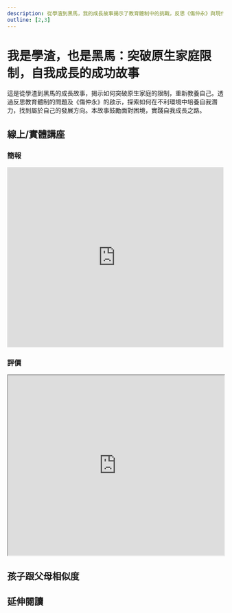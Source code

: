```yaml
---
description: 從學渣到黑馬，我的成長故事揭示了教育體制中的挑戰，反思《傷仲永》與現代教養方式，帶你探索如何喚醒每個人的潛力，成為不被忽視的黑馬。
outline: [2,3]
---
```


# 我是學渣，也是黑馬：突破原生家庭限制，自我成長的成功故事

這是從學渣到黑馬的成長故事，揭示如何突破原生家庭的限制，重新教養自己。透過反思教育體制的問題及《傷仲永》的啟示，探索如何在不利環境中培養自我潛力，找到屬於自己的發展方向。本故事鼓勵面對困境，實踐自我成長之路。

## 線上/實體講座

### 簡報

<LazySlide :isImmediate="true" shareLink="https://docs.google.com/presentation/d/1Tyw9GaK-FKUAondugENEesE9EDLR0DUlxXzGMoNoa0g/edit?usp=sharing">
    <iframe src="https://docs.google.com/presentation/d/e/2PACX-1vRu072hiqHksXUj0ve-VUUY8f2ZnI-OXqIFMgZKLis7-BcScvYzm3PueTAhK7pIm5kumwEMdw3v9ow2/embed?start=false&loop=false&delayms=3000" frameborder="0" width="100%" height="420" allowfullscreen="true" mozallowfullscreen="true" webkitallowfullscreen="true"></iframe>
</LazySlide>

### 評價

<iframe src="https://docs.google.com/spreadsheets/d/e/2PACX-1vRSH6fnws8Ewhmo22CQ9BSmhDI3sd8bxCzH3eNcWLPUbE-D2LsFFn5t8CAPp0nNWMB1CpRYBfH0UUZN/pubhtml?widget=true&amp;headers=false" width="100%" height="420"></iframe>

## 孩子跟父母相似度

<Heredity></Heredity>

## 延伸閱讀

<Books :modelValue="bookItems"></Books>

<script setup lang="ts">
import LazySlide from '../components/lazySlide.vue'
import Heredity from '../components/heredity.vue'
import Books from '../components/books.vue'

const bookItems = [
    {
        id: '11100874320',
        name: '黑馬思維：哈佛最推崇的人生計畫，教你成就更好的自己',
        desc: `<p>一個改變無數人生涯抉擇的權威研究：
哈佛大學「黑馬計畫」，
兩位曾中輟休學的「黑馬教授」，
指引你找到面對未來的最佳路徑，
成為最優秀的自己！</p>
`,
    },
    {
        id: '11100988640',
        name: '數據、真相與人生：前Google資料科學家用大數據，找出致富、職涯與婚姻的人生解答',
        desc: `<p>最會說故事的資料科學家，
用最幽默的語句、最驚奇的發現，
告訴你大數據不只是工作的利器，更是讓人生升級的工具！</p>
<p>在健康狀況、未來收入、教育程度……等方面，父母對子女的影響都出奇地小！
孟母三遷是對的？！選對小孩的成長環境，就能讓孩子的未來收入成長12％！
你讓孩子接觸到哪些人，比起為他做的任何決定，更可能改變他的一生。</p>
`,
    },
]
</script>
